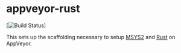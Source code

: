 appveyor-rust
=============

[![Build Status](https://ci.appveyor.com/api/projects/status/github/jbcrail/appveyor-rust?branch=master&svg=true)]

This sets up the scaffolding necessary to setup [MSYS2](http://msys2.github.io/) and
[Rust](https://github.com/rust-lang/rust#building-on-windows) on AppVeyor.
